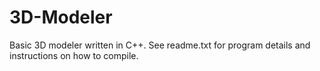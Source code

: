# 3D-Modeler
Basic 3D modeler written in C++. See readme.txt for program details and instructions on how to compile.
